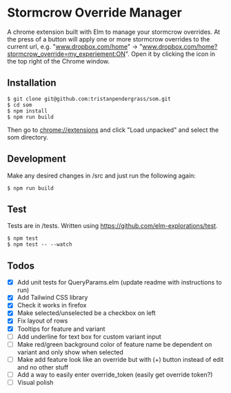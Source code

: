 # Stormcrow Override Manager

A chrome extension built with Elm to manage your stormcrow overrides. At the press of a button will apply one or more stormcrow overrides to the current url, e.g. "www.dropbox.com/home" -> "www.dropbox.com/home?stormcrow_override=my_experiement:ON". Open it by clicking the icon in the top right of the Chrome window.

## Installation

```
$ git clone git@github.com:tristanpendergrass/som.git
$ cd som
$ npm install
$ npm run build
```

Then go to [chrome://extensions](chrome://extensions) and click "Load unpacked" and select the som directory.

## Development

Make any desired changes in /src and just run the following again:

```
$ npm run build
```

## Test

Tests are in /tests. Written using https://github.com/elm-explorations/test.

```
$ npm test
$ npm test -- --watch
```

## Todos

- [x] Add unit tests for QueryParams.elm (update readme with instructions to run)
- [x] Add Tailwind CSS library
- [x] Check it works in firefox
- [x] Make selected/unselected be a checkbox on left
- [x] Fix layout of rows
- [x] Tooltips for feature and variant
- [ ] Add underline for text box for custom variant input
- [ ] Make red/green background color of feature name be dependent on variant and only show when selected
- [ ] Make add feature look like an override but with (+) button instead of edit and no other stuff
- [ ] Add a way to easily enter override_token (easily get override token?)
- [ ] Visual polish
